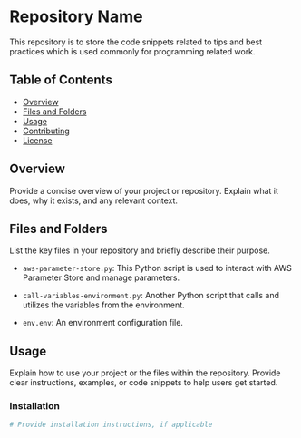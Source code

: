 # Repository Name

This repository is to store the code snippets related to tips and best practices which is used commonly for programming related work.

## Table of Contents

- [Overview](#overview)
- [Files and Folders](#files-and-folders)
- [Usage](#usage)
- [Contributing](#contributing)
- [License](#license)

## Overview

Provide a concise overview of your project or repository. Explain what it does, why it exists, and any relevant context.

## Files and Folders

List the key files in your repository and briefly describe their purpose.

- `aws-parameter-store.py`: This Python script is used to interact with AWS Parameter Store and manage parameters.

- `call-variables-environment.py`: Another Python script that calls and utilizes the variables from the environment.

- `env.env`: An environment configuration file.

## Usage

Explain how to use your project or the files within the repository. Provide clear instructions, examples, or code snippets to help users get started.

### Installation

```bash
# Provide installation instructions, if applicable
